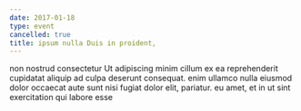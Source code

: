 ```yaml
---
date: 2017-01-18
type: event
cancelled: true
title: ipsum nulla Duis in proident,
---
```

non nostrud consectetur Ut adipiscing minim cillum ex ea reprehenderit cupidatat aliquip ad culpa deserunt consequat. enim ullamco nulla eiusmod dolor occaecat aute sunt nisi fugiat dolor elit, pariatur. eu amet, et in ut sint exercitation qui labore esse